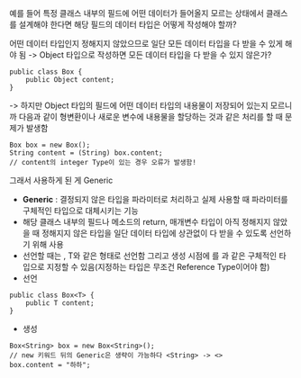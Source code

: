 예를 들어 특정 클래스 내부의 필드에 어떤 데이터가 들어올지 모르는 상태에서 클래스를 설계해야 한다면 해당 필드의 데이터 타입은 어떻게 작성해야 할까?

어떤 데이터 타입인지 정해지지 않았으므로 일단 모든 데이터 타입을 다 받을 수 있게 해야 됨
-> Object 타입으로 작성하면 모든 데이터 타입을 다 받을 수 있지 않은가?
```
public class Box {
	public Object content;
}
```
-> 하지만 Object 타입의 필드에 어떤 데이터 타입의 내용물이 저장되어 있는지 모르니까 다음과 같이 형변환이나 새로운 변수에 내용물을 할당하는 것과 같은 처리를 할 때 문제가 발생함
```
Box box = new Box();
String content = (String) box.content;
// content의 integer Type이 있는 경우 오류가 발생함!
```
그래서 사용하게 된 게 Generic

- **Generic** : 결정되지 않은 타입을 파라미터로 처리하고 실제 사용할 때 파라미터를 구체적인 타입으로 대체시키는 기능
- 해당 클래스 내부의 필드나 메소드의 return, 매개변수 타입이 아직 정해지지 않았을 때 정해지지 않은 타입을 일단 데이터 타입에 상관없이 다 받을 수 있도록 선언하기 위해 사용
- 선언할 때는 <T>, T와 같은 형태로 선언함 그리고 생성 시점에 <T>를 <String>과 같은 구체적인 타입으로 지정할 수 있음(지정하는 타입은 무조건 Reference Type이어야 함)
- 선언
```
public class Box<T> {
	public T content;
}
```
- 생성
```
Box<String> box = new Box<String>(); 
// new 키워드 뒤의 Generic은 생략이 가능하다 <String> -> <>
box.content = "하하";
```